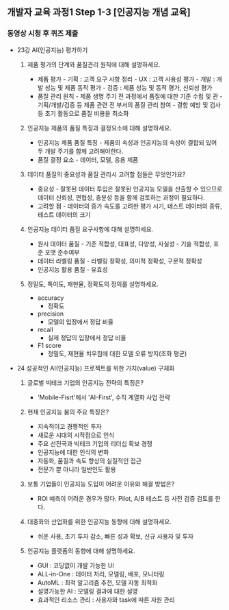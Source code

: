 ## 개발자 교육 과정1 Step 1-3 [인공지능 개념 교육]
### 동영상 시청 후 퀴즈 제출

* 23강 AI(인공지능) 평가하기

  1. 제품 평가의 단계와 품질관리 원칙에 대해 설명하세요.
     - 제품 평가 
           - 기획 : 고객 요구 사항 정리
           - UX : 고객 사용성 평가
           - 개발 : 개발 성능 및 제품 동작 평가
           - 검증 : 제품 성능 및 동작 평가, 신뢰성 평가
     - 품질 관리 원칙
           - 제품 생명 주기 전 과정에서 품질에 대한 기준 수립 및 관
           - 기획/개발/검증 등 제품 관련 전 부서의 품질 관리 참여
           - 결함 예방 및 검사 등 초기 활동으로 품질 비용을 최소화

  2. 인공지능 제품의 품질 특징과 결정요소에 대해 설명하세요.
     - 인공지능 제품 품질 특징
           - 제품의 속성과 인공지능의 속성이 결합되 있어 두 개발 주기를 함께 고려해야한다.
     - 품질 결정 요소
           - 데이터, 모델, 응용 제품

  3. 데이터 품질의 중요성과 품질 관리시 고려할 점들은 무엇인가요?
     - 중요성
           - 잘못된 데이터 투입은 잘못된 인공지능 모델을 산출할 수 있으므로 데이터 신뢰성, 편협성, 충분성 등을 함께 검토하는 과정이 필요하다.
     - 고려할 점
           - 데이터의 증가 속도를 고려한 평가 시기, 테스트 데이터의 종류, 테스트 데이터의 크기
 
  4. 인공지능 데이터 품질 요구사항에 대해 설명하세요.
     - 원시 데이터 품질
           - 기준 적합성, 대표성, 다양성, 사실성
           - 기술 적합성, 표준 포맷 준수여부
     - 데이터 라벨링 품질
           - 라벨링 정확성, 의미적 정확성, 구문적 정확성
     - 인공지능 활용 품질
           - 유효성

  5. 정밀도, 특이도, 재현율, 정확도의 정의를 설명하세요.
      - accuracy 
           - 정확도 
      - precision
           - 모델의 입장에서 정답 비율
      - recall
           - 실제 정답의 입장에서 정답 비율
      - F1 score
           - 정밀도, 재현율 치우침에 대한 모델 오류 방지(조화 평균)

* 24 성공적인 AI(인공지능) 프로젝트를 위한 가치(value) 구체화

  1. 글로벌 빅테크 기업의 인공지능 전략의 특징은?
      - 'Mobile-Fisrt'에서 'AI-First', 수직 계열화 사업 전략

  2. 현재 인공지능 붐의 주요 특징은?
      - 지속적이고 경쟁적인 투자
      - 새로운 시대의 시작점으로 인식
      - 주요 선진국과 빅테크 기업의 리더십 확보 경쟁
      - 인공지능에 대한 인식의 변화
      - 자동화, 품질과 속도 향상의 실질적인 접근
      - 전문가 뿐 아니라 일반인도 활용
     
  3. 보통 기업들이 인공지능 도입이 어려운 이유와 해결 방법은?
     - ROI 예측이 어려운 경우가 많다. Pilot, A/B 테스트 등 사전 검증 검토를 한다.

  4. 대중화와 산업화를 위한 인공지능 동향에 대해 설명하세요.
     - 쉬운 사용, 초기 투자 감소, 빠른 성과 확보, 신규 사용자 및 투자 

  5. 인공지능 플랫폼의 동향에 대해 설명하세요.
     - GUI : 코딩없이 개발 가능한 UI
     - ALL-in-One : 데이터 처리, 모델링, 배포, 모니터링
     - AutoML : 최적 알고리즘 추천, 모델 자동 최적화
     - 설명가능한 AI : 모델링 결과에 대한 설명
     - 효과적인 리소스 관리 : 사용자와 task에 따른 자원 관리
